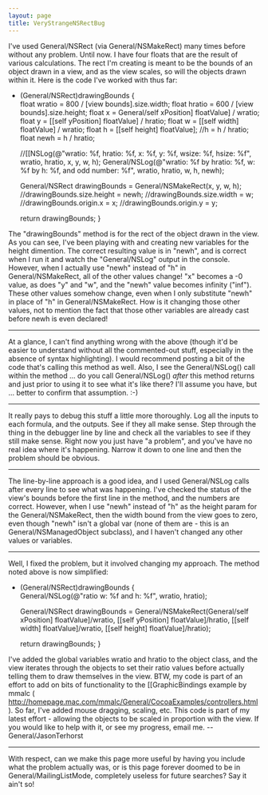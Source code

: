 ```yaml
---
layout: page
title: VeryStrangeNSRectBug
---
```




I've used General/NSRect (via General/NSMakeRect) many times before without any problem. Until now. I have four floats that are the result of various calculations. The rect I'm creating is meant to be the bounds of an object drawn in a view, and as the view scales, so will the objects drawn within it. Here is the code I've worked with thus far:

    

- (General/NSRect)drawingBounds
{   
	float wratio = 800 / [view bounds].size.width;
	float hratio = 600 / [view bounds].size.height;
	float x = General/self xPosition] floatValue] / wratio;
	float y = [[self yPosition] floatValue] / hratio;
	float w = [[self width] floatValue] / wratio;
	float h = [[self height] floatValue];
	//h = h / hratio;
	float newh = h / hratio;
	
	//[[NSLog(@"wratio: %f, hratio: %f, x: %f, y: %f, wsize: %f, hsize: %f", wratio, hratio, x, y, w, h);
	General/NSLog(@"wratio: %f by hratio: %f, w: %f by h: %f, and odd number: %f", wratio, hratio, w, h, newh);
	
    General/NSRect drawingBounds = General/NSMakeRect(x, y, w, h);
	//drawingBounds.size.height = newh;
	//drawingBounds.size.width = w;
	//drawingBounds.origin.x = x;
	//drawingBounds.origin.y = y;
	
    return drawingBounds;
}



The "drawingBounds" method is for the rect of the object drawn in the view.
As you can see, I've been playing with and creating new variables for the height dimention. The correct resulting value is in "newh", and is correct when I run it and watch the "General/NSLog" output in the console. However, when I actually use "newh" instead of "h" in General/NSMakeRect, all of the other values change! "x" becomes a -0 value, as does "y" and "w", and the "newh" value becomes infinity ("inf"). These other values somehow change, even when I only substitute "newh" in place of "h" in General/NSMakeRect. How is it changing those other values, not to mention the fact that those other variables are already cast before newh is even declared!

----

At a glance, I can't find anything wrong with the above (though it'd be easier to understand without all the commented-out stuff, especially in the absence of syntax highlighting). I would recommend posting a bit of the code that's calling this method as well. Also, I see the     General/NSLog() call within the method ... do you call     General/NSLog() *after* this method returns and just prior to using it to see what it's like there? I'll assume you have, but ... better to confirm that assumption. :-)

----
It really pays to debug this stuff a little more thoroughly. Log all the inputs to each formula, and the outputs. See if they all make sense. Step through the thing in the debugger line by line and check all the variables to see if they still make sense. Right now you just have "a problem", and you've have no real idea where it's happening. Narrow it down to one line and then the problem should be obvious.

----
The line-by-line approach is a good idea, and I used General/NSLog calls after every line to see what was happening. I've checked the status of the view's bounds before the first line in the method, and the numbers are correct. However, when I use "newh" instead of "h" as the height param for the General/NSMakeRect, then the width bound from the view goes to zero, even though "newh" isn't a global var (none of them are - this is an General/NSManagedObject subclass), and I haven't changed any other values or variables.

----
Well, I fixed the problem, but it involved changing my approach. The method noted above is now simplified:

    
- (General/NSRect)drawingBounds
{   
	General/NSLog(@"ratio w: %f and h: %f", wratio, hratio);
	
	General/NSRect drawingBounds = General/NSMakeRect(General/self xPosition] floatValue]/wratio, [[self yPosition] floatValue]/hratio, [[self width] floatValue]/wratio, [[self height] floatValue]/hratio);
	
    return drawingBounds;
}


I've added the global variables wratio and hratio to the object class, and the view iterates through the objects to set their ratio values before actually telling them to draw themselves in the view. BTW, my code is part of an effort to add on bits of functionality to the [[GraphicBindings example by mmalc ( http://homepage.mac.com/mmalc/General/CocoaExamples/controllers.html ). So far, I've added mouse dragging, scaling, etc. This code is part of my latest effort - allowing the objects to be scaled in proportion with the view. If you would like to help with it, or see my progress, email me. -- General/JasonTerhorst

----

With respect, can we make this page more useful by having you include what the problem actually was, or is this page forever doomed to be in General/MailingListMode, completely useless for future searches? Say it ain't so!
